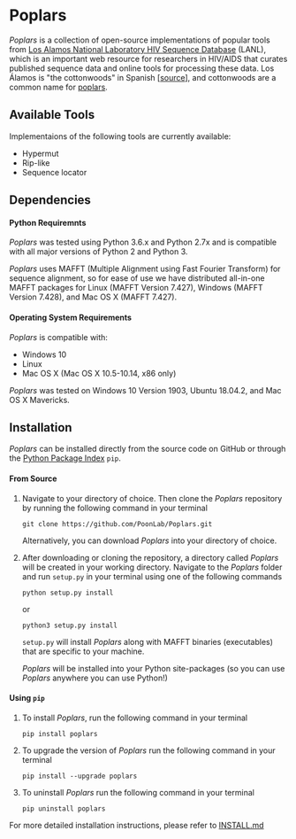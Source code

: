 # Poplars

*Poplars* is a collection of open-source implementations of popular tools from [Los Alamos National Laboratory HIV Sequence Database](https://www.hiv.lanl.gov/content/sequence/HIV/mainpage.html) (LANL), which is an important web resource for researchers in HIV/AIDS that curates published sequence data and online tools for processing these data.  Los &Aacute;lamos is "the cottonwoods" in Spanish [[source](https://books.google.ca/books?id=p3fMJnT1gx0C&lpg=PP1&pg=PA208#v=onepage&q=alamos&f=false)], and cottonwoods are a common name for [poplars](https://en.wikipedia.org/wiki/Populus).

## Available Tools 

Implementaions of the following tools are currently available:
* Hypermut
* Rip-like
* Sequence locator 

## Dependencies 

#### Python Requiremnts 
*Poplars* was tested using Python 3.6.x and Python 2.7x and is compatible with all major versions of Python 2 and Python 3.

*Poplars* uses MAFFT (Multiple Alignment using Fast Fourier Transform) for sequence alignment, so for ease of use we have distributed all-in-one MAFFT packages for Linux (MAFFT Version 7.427), Windows  (MAFFT Version 7.428), and Mac OS X (MAFFT 7.427). 

#### Operating System Requirements 
*Poplars* is compatible with:
* Windows 10
* Linux 
* Mac OS X (Mac OS X 10.5-10.14, x86 only)

*Poplars* was tested on Windows 10 Version 1903, Ubuntu 18.04.2, and Mac OS X Mavericks.

## Installation 
*Poplars* can be installed directly from the source code on GitHub or through the [Python Package Index](https://pypi.org/) `pip`. 

#### From Source 
1. Navigate to your directory of choice. Then clone the *Poplars* repository by running the following command in your terminal
    ```commandline
    git clone https://github.com/PoonLab/Poplars.git
    ``` 
    Alternatively, you can download *Poplars* into your directory of choice.  

2. After downloading or cloning the repository, a directory called *Poplars* will be created in your working directory. Navigate to the *Poplars* folder and run `setup.py` in your terminal using one of the following commands 
    ```commandline
    python setup.py install 
    ```
    or 
    ```commandline
    python3 setup.py install
    ```

    `setup.py` will install *Poplars* along with MAFFT binaries (executables) that are specific to your machine. 
    
    *Poplars* will be installed into your Python site-packages (so you can use *Poplars* anywhere you can use Python!)

#### Using `pip` 
1. To install *Poplars*, run the following command in your terminal
    ```commandline
    pip install poplars
    ```
2. To upgrade the version of *Poplars* run the following command in your terminal
    ```commandline
    pip install --upgrade poplars
    ```
3. To uninstall *Poplars* run the following command in your terminal
    ```commandline
    pip uninstall poplars
    ```

For more detailed installation instructions, please refer to [INSTALL.md]()
